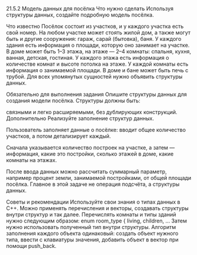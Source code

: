 21.5.2
Модель данных для посёлка
Что нужно сделать
Используя структуры данных, создайте подробную модель посёлка.

Что известно
Посёлок состоит из участков, и у каждого участка есть свой номер.
На любом участке может стоять жилой дом, а также могут быть и другие сооружения: 
гараж, 
сарай (бытовка),
баня. 
У каждого здания есть информация о площади, которую оно занимает на участке.
В доме может быть 1–3 этажа, на этаже — 2–4 комнаты:
спальня, 
кухня,
ванная, 
детская, 
гостиная. 
У каждого этажа есть информация о количестве комнат и высоте потолка на этаже.
У каждой комнаты есть информация о занимаемой площади. 
В доме и бане может быть печь с трубой.
Для всех упомянутых сущностей нужно объявить структуры данных.

Обязательно для выполнения задания
Опишите структуры данных для создания модели посёлка. Структуры должны быть:

связными и легко расширяемыми, 
без дублирующих конструкций.
Дополнительно
Реализуйте заполнение структур данных.

Пользователь заполняет данные о посёлке: вводит общее количество участков, а потом детализирует каждый.

Сначала указывается количество построек на участке, а затем — информация, какие это постройки, сколько этажей в доме, какие комнаты на этажах.

После ввода данных можно рассчитать суммарный параметр, например процент земли, занимаемой постройками, от общей площади посёлка.
Главное в этой задаче не операция подсчёта, а структуры данных.

Советы и рекомендации
Используйте свои знания о типах данных в C++. 
Можно применять перечисления и векторы, создавать структуры внутри структур и так далее.
Перечислять комнаты и типы зданий нужно следующим образом:
enum room_type
{
living,
children,
…
Затем нужно использовать полученный тип внутри структуры. Алгоритм заполнения каждого объекта одинаковый: 
создать объект нужного типа, 
ввести с клавиатуры значения, 
добавить объект в вектор при помощи push_back.
